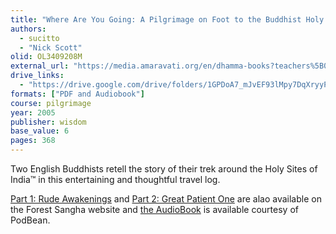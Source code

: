 ```yaml
---
title: "Where Are You Going: A Pilgrimage on Foot to the Buddhist Holy Places"
authors:
  - sucitto
  - "Nick Scott"
olid: OL3409208M
external_url: "https://media.amaravati.org/en/dhamma-books?teachers%5B0%5D=151"
drive_links:
  - "https://drive.google.com/drive/folders/1GPDoA7_mJvEF93lMpy7DqXryyP0Jb8CQ"
formats: ["PDF and Audiobook"]
course: pilgrimage
year: 2005
publisher: wisdom
base_value: 6
pages: 368
---
```


Two English Buddhists retell the story of their trek around the Holy Sites of India™️ in this entertaining and thoughtful travel log.

[Part 1: Rude Awakenings](https://forestsangha.org/teachings/books/rude-awakenings?language=English) and [Part 2: Great Patient One](https://forestsangha.org/teachings/books/great-patient-one?language=English) are alao available on the Forest Sangha website and [the AudioBook](https://whereareyougoing.podbean.com/) is available courtesy of PodBean.
